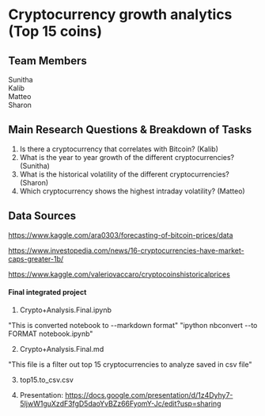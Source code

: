 # Cryptocurrency growth analytics (Top 15 coins)

## Team Members
Sunitha  
Kalib  
Matteo  
Sharon 

## Main Research Questions & Breakdown of Tasks
1. Is there a cryptocurrency that correlates with Bitcoin? (Kalib)  
2. What is the year to year growth of the different cryptocurrencies? (Sunitha)  
3. What is the historical volatility of the different cryptocurrencies? (Sharon)  
4. Which cryptocurrency shows the highest intraday volatility? (Matteo)  

## Data Sources

https://www.kaggle.com/ara0303/forecasting-of-bitcoin-prices/data

https://www.investopedia.com/news/16-cryptocurrencies-have-market-caps-greater-1b/

https://www.kaggle.com/valeriovaccaro/cryptocoinshistoricalprices


#### Final integrated project
1. Crypto+Analysis.Final.ipynb

"This is converted notebook to --markdown format"
"ipython nbconvert --to FORMAT notebook.ipynb"

2. Crypto+Analysis.Final.md 

"This file is a filter out top 15 cryptocurrencies to analyze saved in csv file"

3. top15.to_csv.csv

4. Presentation: https://docs.google.com/presentation/d/1z4Dyhy7-5IjwW1guXzdF3fgD5daoYvBZz66FyomY-Jc/edit?usp=sharing
